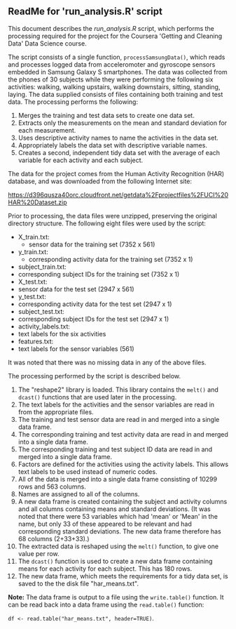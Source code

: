 ## ReadMe for 'run_analysis.R' script
This document describes the *run_analysis.R* script, which performs the processing required for the project for the Coursera 'Getting and Cleaning Data' Data Science course.

The script consists of a single function, `processSamsungData()`, which reads and processes logged data from acceleromoter and gyroscope sensors embedded in Samsung Galaxy S smartphones. The data was collected from the phones of 30 subjects while they were performing the following six activities: walking, walking upstairs, walking downstairs, sitting, standing, laying. The data supplied consists of files containing both training and test data. The processing performs the following:

1. Merges the training and test data sets to create one data set.
2. Extracts only the measurements on the mean and standard deviation for each measurement.
3. Uses descriptive activity names to name the activities in the data set.
4. Appropriately labels the data set with descriptive variable names.
5. Creates a second, independent tidy data set with the average of each variable for each activity and each subject.


The data for the project comes from the Human Activity Recognition (HAR) database, and was downloaded from the following Internet site:

https://d396qusza40orc.cloudfront.net/getdata%2Fprojectfiles%2FUCI%20HAR%20Dataset.zip

Prior to processing, the data files were unzipped, preserving the original directory structure. The following eight files were used by the script:

* X_train.txt:
  * sensor data for the training set (7352 x 561)
* y_train.txt:
  *  corresponding activity data for the training set (7352 x 1)
* subject_train.txt:
 * corresponding subject IDs for the training set (7352 x 1)
* X_test.txt:
 * sensor data for the test set (2947 x 561)
* y_test.txt:
 * corresponding activity data for the test set (2947 x 1)
* subject_test.txt:
 * corresponding subject IDs for the test set (2947 x 1)
* activity_labels.txt:
 * text labels for the six activities
* features.txt:
 * text labels for the sensor variables (561)

It was noted that there was no missing data in any of the above files.

The processing performed by the script is described below.

1. The "reshape2" library is loaded. This library contains the `melt()` and `dcast()` functions that are used later in the processing. 
2. The text labels for the activities and the sensor variables are read in from the appropriate files.
3. The training and test sensor data are read in and merged into a single data frame.
4. The corresponding training and test activity data are read in and merged into a single data frame.
5. The corresponding training and test subject ID data are read in and merged into a single data frame.
6. Factors are defined for the activities using the activity labels. This allows text labels to be used instead of numeric codes.
7. All of the data is merged into a single data frame consisting of 10299 rows and 563 columns.
8. Names are assigned to all of the columns.
9. A new data frame is created containing the subject and activity columns and all columns containing means and standard deviations. (It was noted that there were 53 variables which had 'mean' or 'Mean' in the name, but only 33 of these appeared to be relevant and had corresponding standard deviations. The new data frame therefore has 68 columns (2+33+33).)
10. The extracted data is reshaped using the `melt()` function, to give one value per row.
11. The `dcast()` function is used to create a new data frame containing means for each activity for each subject. This has 180 rows.
12. The new data frame, which meets the requirements for a tidy data set, is saved to the the disk file "har_means.txt".

**Note:** The data frame is output to a file using the `write.table()` function. It can be read back into a data frame using the `read.table()` function:

`df <- read.table("har_means.txt", header=TRUE)`.

